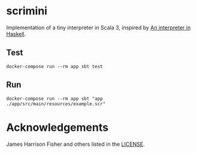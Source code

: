 # scrimini

Implementation of a tiny interpreter in Scala 3, inspired by [An interpreter in Haskell](https://jameshfisher.com/2018/03/06/an-interpreter-in-haskell/).

## Test

`docker-compose run --rm app sbt test`

## Run

`docker-compose run --rm app sbt "app ./app/src/main/resources/example.scr"`

# Acknowledgements

James Harrison Fisher and others listed in the [LICENSE](LICENSE).
